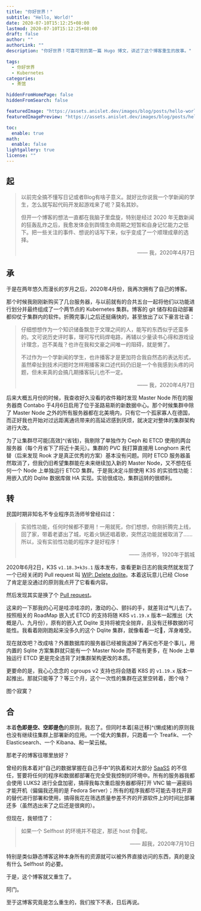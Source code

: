 ```yaml
---
title: "你好世界！"
subtitle: "Hello, World!"
date: 2020-07-10T15:12:25+08:00
lastmod: 2020-07-10T15:12:25+08:00
draft: false
author: ""
authorLink: ""
description: "你好世界！可喜可贺的第一篇 Hugo 博文，讲述了这个博客重生的故事。"

tags:
  - 你好世界
  - Kubernetes
categories:
  - 茶馆

hiddenFromHomePage: false
hiddenFromSearch: false

featuredImage: "https://assets.anislet.dev/images/blog/posts/hello-world/featured.jpg"
featuredImagePreview: "https://assets.anislet.dev/images/blog/posts/hello-world/featured.jpg"

toc:
  enable: true
math:
  enable: false
lightgallery: true
license: ""
---
```


<!--more-->

## 起

> 以前完全搞不懂写日记或者Blog有啥子意义。就好比你说我一个学新闻的学生，怎么就写起代码开发起游戏来了呢？莫名其妙。
>
> 但开一个博客的想法一直都在我脑子里盘旋，特别是经过 2020 年无数新闻的狂轰乱炸之后，我愈发体会到舆情生命周期之短暂和自身记忆能力之低下。把一些关注的事件、想说的话写下来，似乎变成了一个顺理成章的选择。
>
><p align="right">—— 我，2020年4月7日</p>

## 承

于是在两年悠久而漫长的岁月之后，2020年4月份，我再次拥有了自己的博客。

那个时候我刚刚新购买了几台服务器，与以前就有的合共五台一起将他们以功能进行划分并最终组成了一个两节点的 Kubernetes 集群。博客的 git 储存和自动部署都仰仗于集群内的软件。折腾完事儿之后还挺痛快的，甚至放出了以下豪言壮语：

>仔细想想作为一个知识储备飘忽于文理之间的人，能写的东西似乎还蛮多的。文可说历史评时事，理可写代码焊电路，再辅以少量读书心得和游戏设计理念，岂不美哉？也许在我和文豪之间唯一的阻碍，就是懒了。
>
>不过作为一个学新闻的学生，也许播客才是更加符合我自然态的表达形式，虽然牵扯到技术问题时怎样用播客来口述代码仍旧是一个令我感到头疼的问题，但未来真的会搞几期播客玩儿也不一定。
>
><p align="right">—— 我，2020年4月7日</p>

后来大概五月份的时候，我查收好久没看的收件箱时发现 Master Node 所在的服务器商 Contabo 于4月6日启用了位于圣路易斯的新数据中心。那个时候集群中除了 Master Node 之外的所有服务器都在北美境内，只有它一个孤家寡人在德国，而正好我也开始对过远距离通讯带来的高延迟感到厌烦，就决定对整体的集群架构进行大改。

为了让集群尽可能[高效]^(省钱)，我剔除了单独作为 Ceph 和 ETCD 使用的两台服务器（每个月省下了将近十美元）。集群的 PVC 我打算直接用 Longhorn 来代替（后来发现 Rook 才是真正优秀的方案）基本没有问题。同时 ETCD 服务器虽然取消了，但我仍旧希望集群能在未来继续加入新的 Master Node，又不想在任何一个 Node 上单独运行 ETCD 集群。于是我决定斗胆使用 K3S 的实验性功能：用嵌入式的 Dqlite 数据库做 HA 实现。实验很成功，集群运转的很顺利。

## 转

民国时期非知名不专业程序员汤师爷曾经曰过：

>实验性功能，任何时候都不要用！一用就死，你们想想，你刚折腾完上线，回了家，带着老婆出了城，吃着火锅还唱着歌，突然这功能就被取消了……所以，没有实验性功能的程序才是好程序！
>
><p align="right">—— 汤师爷，1920年于鹅城</p>

2020年6月2日，K3S `v1.18.3+k3s.1` 版本发布，查看更新日志的我突然就发现了一个已经关闭的 Pull request 叫 [WIP: Delete dqlite](https://github.com/rancher/k3s/pull/1760)。本着这玩意儿已经 Close 了肯定是没通过的原则我点开了它看看内容。

然后发现其实是换了个 [Pull request](https://github.com/rancher/k3s/pull/1770)。

这来的一下那我的心可是哇凉哇凉的，激动的心、颤抖的手，就差背过气儿去了。按照相关的 RoadMap 嵌入式 ETCD 的支持将随 K8S `v1.19.x` 版本一起推出（大概是八、九月份），原有的嵌入式 Dqlite 支持将被完全抛弃，且没有迁移数据的可能性。我看着刚刚跑起来没多久的这个 Dqlite 集群，就像看着一坨:shit:，浑身难受。

现在就改吧？改成啥？外置数据库的服务器已经被我退掉了再买也不是个事儿，用内置的 Sqlite 方案集群就只能有一个 Master Node 而不能有更多，在 Node 上单独运行 ETCD 更是完全违背了对集群架构更改的本质。

更要命的是，我心心念念的 cgroups v2 支持也将会随着 K8S 的 `v1.19.x` 版本一起推出。那就只能等了？等三个月，这个一次性的集群在这里空转着，图个啥？

图个寂寞？

## 合

本着**色即是空、空即是色**的原则，我忍了。但同时本着[易迁移]^(懒成猪)的原则我也没有继续往集群上部署新的应用。一个偌大的集群，只跑着一个 Treafik、一个 Elasticsearch、一个 Kibana、和一架云梯。

那老子的博客往哪里放好？

曾经的我本着对“自己的数据掌握在自己手中”的执着和对大部分 [SaaSS](https://www.gnu.org/philosophy/who-does-that-server-really-serve.html) 的不信任，誓要将任何的程序和数据都部署在完全受我控制的环境中。所有的服务器我都会使用 LUKS2 进行全盘加密，搞得我每次重启服务器都得打开 VNC 输一遍密码才能开机（偏偏我还用的是 Fedora Server）；所有的程序我都尽可能去寻找开源的替代进行部署和使用，搞得我花在筛选质量参差不齐的开源软件上的时间比部署还多（虽然选出来了之后还是很爽的）。

但现在，我顿悟了：

> 如果一个 Selfhost 的环境并不稳定，那还 host 你:horse:呢。
>
><p align="right">—— 超我，2020年7月10日</p>

特别是类似静态博客这种本身所有的资源就可以被外界直接访问的东西，真的是没有什么 Selfhost 的必要。

于是，这个博客就又重生了。

阿门。

至于这博客究竟是怎么重生的，我们按下不表，日后再说。